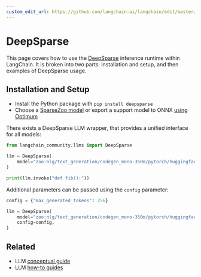 ```yaml
---
custom_edit_url: https://github.com/langchain-ai/langchain/edit/master/docs/docs/integrations/llms/deepsparse.ipynb
---
```

# DeepSparse

This page covers how to use the [DeepSparse](https://github.com/neuralmagic/deepsparse) inference runtime within LangChain.
It is broken into two parts: installation and setup, and then examples of DeepSparse usage.

## Installation and Setup

- Install the Python package with `pip install deepsparse`
- Choose a [SparseZoo model](https://sparsezoo.neuralmagic.com/?useCase=text_generation) or export a support model to ONNX [using Optimum](https://github.com/neuralmagic/notebooks/blob/main/notebooks/opt-text-generation-deepsparse-quickstart/OPT_Text_Generation_DeepSparse_Quickstart.ipynb)


There exists a DeepSparse LLM wrapper, that provides a unified interface for all models:


```python
from langchain_community.llms import DeepSparse

llm = DeepSparse(
    model="zoo:nlg/text_generation/codegen_mono-350m/pytorch/huggingface/bigpython_bigquery_thepile/base-none"
)

print(llm.invoke("def fib():"))
```

Additional parameters can be passed using the `config` parameter:


```python
config = {"max_generated_tokens": 256}

llm = DeepSparse(
    model="zoo:nlg/text_generation/codegen_mono-350m/pytorch/huggingface/bigpython_bigquery_thepile/base-none",
    config=config,
)
```


## Related

- LLM [conceptual guide](/docs/concepts/#llms)
- LLM [how-to guides](/docs/how_to/#llms)
